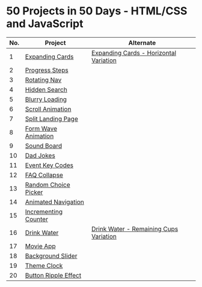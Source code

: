 # 50 Projects in 50 Days - HTML/CSS and JavaScript

| No. | Project                                                                                                   | Alternate                                                                                                                         |
| --- | --------------------------------------------------------------------------------------------------------- | --------------------------------------------------------------------------------------------------------------------------------- |
| 1   | [Expanding Cards](https://github.com/PaulMFleming/50Projects50Days/tree/master/expanding-cards)           | [Expanding Cards - Horizontal Variation](https://github.com/PaulMFleming/50Projects50Days/tree/master/expanding-cards-horizontal) |
| 2   | [Progress Steps](https://github.com/PaulMFleming/50Projects50Days/tree/master/progress-steps)             |
| 3   | [Rotating Nav](https://github.com/PaulMFleming/50Projects50Days/tree/master/rotating_navigation)          |
| 4   | [Hidden Search](https://github.com/PaulMFleming/50Projects50Days/tree/master/hidden_search_widget)        |
| 5   | [Blurry Loading](https://github.com/PaulMFleming/50Projects50Days/tree/master/blurry-loading)             |
| 6   | [Scroll Animation](https://github.com/PaulMFleming/50Projects50Days/tree/master/scroll-animation)         |
| 7   | [Split Landing Page](https://github.com/PaulMFleming/50Projects50Days/tree/master/split-landing-page)     |
| 8   | [Form Wave Animation](https://github.com/PaulMFleming/50Projects50Days/tree/master/form-wave-animation)   |
| 9   | [Sound Board](https://github.com/PaulMFleming/50Projects50Days/tree/master/sound-board)                   |
| 10  | [Dad Jokes](https://github.com/PaulMFleming/50Projects50Days/tree/master/dad-jokes)                       |
| 11  | [Event Key Codes](https://github.com/PaulMFleming/50Projects50Days/tree/master/event-key-codes)           |
| 12  | [FAQ Collapse](https://github.com/PaulMFleming/50Projects50Days/tree/master/faq-collapse)                 |
| 13  | [Random Choice Picker](https://github.com/PaulMFleming/50Projects50Days/tree/master/random-choice-picker) |
| 14  | [Animated Navigation](https://github.com/PaulMFleming/50Projects50Days/tree/master/animated-navigation)   |
| 15  | [Incrementing Counter](https://github.com/PaulMFleming/50Projects50Days/tree/master/incrementing-counter) |
| 16  | [Drink Water](https://github.com/PaulMFleming/50Projects50Days/tree/master/drink-water)                   | [Drink Water - Remaining Cups Variation](https://github.com/PaulMFleming/50Projects50Days/tree/master/drink-water-cups-remain)    |
| 17  | [Movie App](https://github.com/PaulMFleming/50Projects50Days/tree/master/movie-app)                       |
| 18  | [Background Slider](https://github.com/PaulMFleming/50Projects50Days/tree/master/background-slider)       |
| 19  | [Theme Clock](https://github.com/PaulMFleming/50Projects50Days/tree/master/theme-clock)                   |
| 20  | [Button Ripple Effect](https://github.com/PaulMFleming/50Projects50Days/tree/master/button-ripple-effect) |
